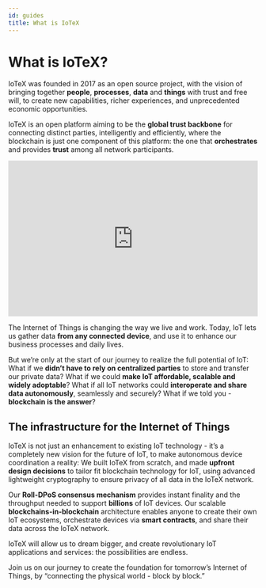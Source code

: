 ```yaml
---
id: guides
title: What is IoTeX
---
```


# What is IoTeX?

IoTeX was founded in 2017 as an open source project, with the vision of bringing together **people**, **processes**, **data** and **things** with trust and free will, to create new capabilities, richer experiences, and unprecedented economic opportunities.

IoTeX is an open platform aiming to be the **global trust backbone** for connecting distinct parties, intelligently and efficiently, where the blockchain is just one component of this platform: the one that **orchestrates** and provides **trust** among all network participants.

<iframe width="100%" height="315" src="https://www.youtube.com/embed/gIVskvgzG9M" frameborder="0" allow="autoplay; encrypted-media" allowfullscreen></iframe>

The Internet of Things is changing the way we live and work. Today, IoT lets us gather data **from any connected device**, and use it to enhance our business processes and daily lives.

But we’re only at the start of our journey to realize the full potential of IoT: What if we **didn’t have to rely on centralized parties** to store and transfer our private data? What if we could **make IoT affordable, scalable and widely adoptable**? What if all IoT networks could **interoperate and share data autonomously**, seamlessly and securely? What if we told you - **blockchain is the answer**?

## The infrastructure for the Internet of Things

IoTeX is not just an enhancement to existing IoT technology - it’s a completely new vision for the future of IoT, to make autonomous device coordination a reality: We built IoTeX from scratch, and made **upfront design decisions** to tailor fit blockchain technology for IoT, using advanced lightweight cryptography to ensure privacy of all data in the IoTeX network.

Our **Roll-DPoS consensus mechanism** provides instant finality and the throughput needed to support **billions** of IoT devices. Our scalable **blockchains-in-blockchain** architecture enables anyone to create their own IoT ecosystems, orchestrate devices via **smart contracts**, and share their data across the IoTeX network.

IoTeX will allow us to dream bigger, and create revolutionary IoT applications and services: the possibilities are endless.

Join us on our journey to create the foundation for tomorrow’s Internet of Things, by “connecting the physical world - block by block.”
